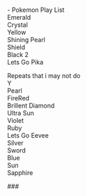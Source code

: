 ###

<p align="left">- Pokemon Play List<br>
Emerald<br>
Crystal<br>
Yellow<br>
Shining Pearl<br>
Shield<br>
Black 2<br>
Lets Go Pika<br>
</p>
<p>
Repeats that i may not do<br>
Y<br>
Pearl<br> 
FireRed<br>
Brillent Diamond<br> 
Ultra Sun<br>
Violet<br>
Ruby<br>
Lets Go Eevee<br>
Silver<br>
Sword<br>
Blue<br>
Sun<br>
Sapphire<br>
</p>
###
